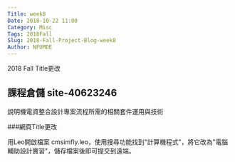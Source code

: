 ```yaml
---
Title: week8
Date: 2018-10-22 11:00
Category: Misc
Tags: 2018Fall
Slug: 2018-Fall-Project-Blog-week8
Author: NFUMDE
---
```


2018 Fall Title更改

<!-- PELICAN_END_SUMMARY -->

課程倉儲 site-40623246
----

說明機電資整合設計專案流程所需的相關套件運用與技術

###網頁Title更改

用Leo開啟檔案 cmsimfly.leo，使用搜尋功能找到"計算機程式"，將它改為"電腦輔助設計實習"，儲存檔案後即可提交到遠端。